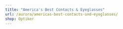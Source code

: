 ```yaml
---
title: "America's Best Contacts & Eyeglasses"
url: /aurora/americas-best-contacts-und-eyeglasses/
shop: Optiker
---
```

